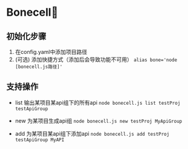 # Bonecell🦴

## 初始化步骤
1. 在config.yaml中添加项目路径
2. (可选) 添加快捷方式（添加后会导致功能不可用）
`alias bone='node [bonecell.js路径]'`

## 支持操作
* list 输出某项目某api组下的所有api
`node bonecell.js list testProj testApiGroup`

* new 为某项目生成api组
`node bonecell.js new testProj MyApiGroup`

* add 为某项目某api组下添加api
`node bonecell.js add testProj testApiGroup MyAPI`

